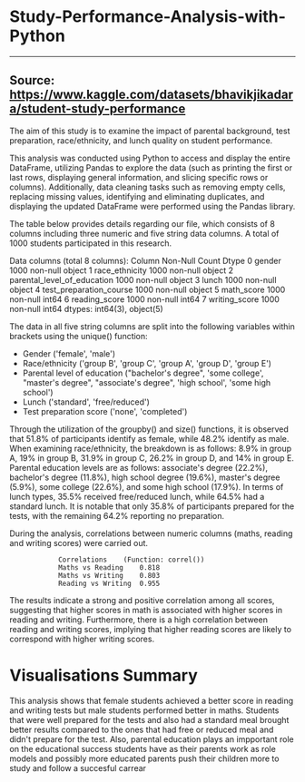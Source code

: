 # Study-Performance-Analysis-with-Python
--------------------------------------------------------------------------------
Source: https://www.kaggle.com/datasets/bhavikjikadara/student-study-performance
---------------------------------------------------------------------------------
The aim of this study is to examine the impact of parental background, test preparation, race/ethnicity, and lunch quality on student performance.

This analysis was conducted using Python to access and display the entire DataFrame, utilizing Pandas to explore the data (such as printing the first or last rows, displaying general information, and slicing specific rows or columns). Additionally, data cleaning tasks such as removing empty cells, replacing missing values, identifying and eliminating duplicates, and displaying the updated DataFrame were performed using the Pandas library.

The table below provides details regarding our file, which consists of 8 columns including three numeric and five string data columns. A total of 1000 students participated in this research.

Data columns (total 8 columns):
     Column                       Non-Null Count  Dtype 
 0   gender                       1000 non-null   object
 1   race_ethnicity               1000 non-null   object
 2   parental_level_of_education  1000 non-null   object
 3   lunch                        1000 non-null   object
 4   test_preparation_course      1000 non-null   object
 5   math_score                   1000 non-null   int64 
 6   reading_score                1000 non-null   int64 
 7   writing_score                1000 non-null   int64 
dtypes: int64(3), object(5)

The data in all five string columns are split into the following variables within brackets using the unique() function: 
- Gender ('female', 'male')
- Race/ethnicity ('group B', 'group C', 'group A', 'group D', 'group E')
- Parental level of education ("bachelor's degree", 'some college', "master's degree", "associate's degree", 'high school', 'some high school')
- Lunch ('standard', 'free/reduced')
- Test preparation score ('none', 'completed')

Through the utilization of the groupby() and size() functions, it is observed that 51.8% of participants identify as female, while 48.2% identify as male. When examining race/ethnicity, the breakdown is as follows: 8.9% in group A, 19% in group B, 31.9% in group C, 26.2% in group D, and 14% in group E. Parental education levels are as follows: associate's degree (22.2%), bachelor's degree (11.8%), high school degree (19.6%), master's degree (5.9%), some college (22.6%), and some high school (17.9%). In terms of lunch types, 35.5% received free/reduced lunch, while 64.5% had a standard lunch. It is notable that only 35.8% of participants prepared for the tests, with the remaining 64.2% reporting no preparation.

During the analysis, correlations between numeric columns (maths, reading and writing scores) were carried out.

                Correlations	(Function: correl())
                Maths vs Reading	0.818
                Maths vs Writing	0.803
                Reading vs Writing	0.955

The results indicate a strong and positive correlation among all scores, suggesting that higher scores in math is associated with higher scores in reading and writing. Furthermore, there is a high correlation between reading and writing scores, implying that higher reading scores are likely to correspond with higher writing scores.

# Visualisations Summary

This analysis shows that female students achieved a better score in reading and writing tests but male students performed better in maths. Students that were well prepared for the tests and also had a standard meal brought better results compared to the ones that had free or reduced meal and didn't prepare for the test. Also, parental education plays an impportant role on the educational success students have as their parents work as role models and possibly more educated parents push their children more to study and follow a succesful carrear  
